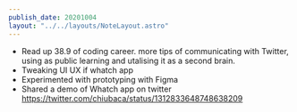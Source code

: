 ```yaml
---
publish_date: 20201004
layout: "../../layouts/NoteLayout.astro"
---
```

- Read up 38.9 of coding career. more tips of communicating with Twitter, using as public learning and utalising it as a second brain.
- Tweaking UI UX if whatch app
- Experimented with prototyping with Figma
- Shared a demo of Whatch app on twitter https://twitter.com/chiubaca/status/1312833648748638209
